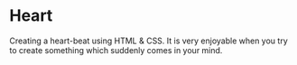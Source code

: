 # Heart

Creating a heart-beat using HTML & CSS.
It is very enjoyable when you try to create something which suddenly comes in your mind.
